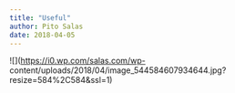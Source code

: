 ```yaml
---
title: "Useful"
author: Pito Salas
date: 2018-04-05
---
```




![](https://i0.wp.com/salas.com/wp-
content/uploads/2018/04/image_544584607934644.jpg?resize=584%2C584&ssl=1)


